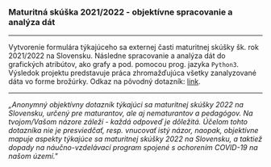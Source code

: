 ### Maturitná skúška 2021/2022 - objektívne spracovanie a analýza dát
___

Vytvorenie formulára týkajúceho sa externej časti maturitnej skúšky šk. rok 2021/2022 na Slovensku. Následne spracovanie a analýza dát do grafických atribútov, ako grafy a pod. pomocou prog. jazyka `Python3`. Výsledok projektu predstavuje práca zhromažďujúca všetky zanalyzované dáta vo forme brožúrky. Odkaz na pôvodný dotazník: [link](https://forms.office.com/pages/responsepage.aspx?id=R_en-YMo-UqLHiEQRWGG_e9CtXhe87FAm_eS3X-54J1UNEpZRjVKWFpXQkk3TkVWUlc4WkFLQVpNVy4u).

___

*„Anonymný objektívny dotazník týkajúci sa maturitnej skúšky 2022 na Slovensku, určený pre maturantov, ale aj nematurantov a pedagógov. Na tvojom/Vašom názore záleží - každá odpoveď je dôležitá. Účelom tohto dotazníka nie je presviedčať, resp. vnucovať istý názor, naopak, objektívne mapuje aspekty týkajúce sa maturitnej skúšky 2022 na Slovensku, a taktiež dopady na náučno-vzdelávací program spojené s ochorením COVID-19 na našom území."*
